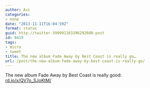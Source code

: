 ```yaml
---
author: Avi
categories:
- none
date: "2013-11-11T16:04:59Z"
format: status
guid: http://twitter-399991163396292608-post
id: 8419
tags:
- micro
- tweet
title: The new album Fade Away by Best Coast is really go…
url: /post/the-new-album-fade-away-by-best-coast-is-really-go/
---
```

The new album Fade Away by Best Coast is really good: [rd.io/x/QV7o_SJoKtM/](http://rd.io/x/QV7o_SJoKtM/)
